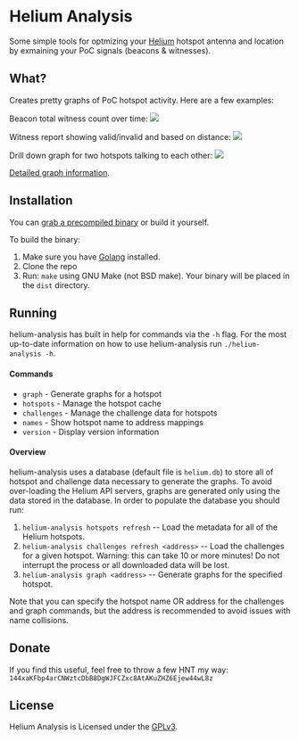 # Helium Analysis

Some simple tools for optmizing your [Helium](https://www.helium.com) hotspot
antenna and location by exmaining your PoC signals (beacons & witnesses).

## What?

Creates pretty graphs of PoC hotspot activity.   Here are a few examples:

Beacon total witness count over time:
![](https://user-images.githubusercontent.com/1075352/113659393-c6b47080-9656-11eb-832b-8499199c5342.png)

Witness report showing valid/invalid and based on distance:
![](https://user-images.githubusercontent.com/1075352/113659402-cb792480-9656-11eb-8f6c-3508c0a72275.png)

Drill down graph for two hotspots talking to each other:
![](https://user-images.githubusercontent.com/1075352/113659861-d1233a00-9657-11eb-9409-70af2c7d9d7b.png)

[Detailed graph information](GRAPHS.md).

## Installation

You can [grab a precompiled binary](
https://github.com/synfinatic/helium-analysis/releases) or build it yourself.

To build the binary:

 1. Make sure you have [Golang](https://www.golang.org) installed.
 1. Clone the repo
 1. Run: `make` using GNU Make (not BSD make).  Your binary will be placed in
    the `dist` directory.

## Running

helium-analysis has built in help for commands via the `-h` flag.  For the
most up-to-date information on how to use helium-analysis run 
`./helium-analysis -h`.

#### Commands

 * `graph` - Generate graphs for a hotspot
 * `hotspots` - Manage the hotspot cache
 * `challenges` - Manage the challenge data for hotspots
 * `names` - Show hotspot name to address mappings
 * `version` - Display version information 

#### Overview

helium-analysis uses a database (default file is `helium.db`) to store all of
hotspot and challenge data necessary to generate the graphs.  To avoid over-loading
the Helium API servers, graphs are generated only using the data stored in the
database.  In order to populate the database you should run:

 1. `helium-analysis hotspots refresh`  -- Load the metadata for all of the Helium 
        hotspots.
 1. `helium-analysis challenges refresh <address>` -- Load the challenges
        for a given hotspot. Warning: this can take 10 or more minutes!  Do not 
        interrupt the process or all downloaded data will be lost.
 1. `helium-analysis graph <address>` -- Generate graphs for the specified hotspot.

Note that you can specify the hotspot name OR address for the challenges and graph 
commands, but the address is recommended to avoid issues with name collisions.
## Donate

If you find this useful, feel free to throw a few HNT my way: `144xaKFbp4arCNWztcDbB8DgWJFCZxc8AtAKuZHZ6Ejew44wL8z`

## License

Helium Analysis is Licensed under the [GPLv3](https://www.gnu.org/licenses/gpl-3.0.en.html).
